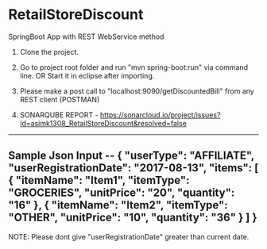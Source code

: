 # RetailStoreDiscount

SpringBoot App with REST WebService method

1. Clone the project.
2. Go to project root folder and run "mvn spring-boot:run" via command line.
                    OR
   Start it in eclipse after importing.

3. Please make a post call to "localhost:9090/getDiscountedBill" from any REST client (POSTMAN)

4. SONARQUBE REPORT - https://sonarcloud.io/project/issues?id=asimk1308_RetailStoreDiscount&resolved=false

---------------------------------------
Sample Json Input --
{
   "userType": "AFFILIATE",
   "userRegistrationDate": "2017-08-13",
   "items": [
      {
         "itemName": "Item1",
         "itemType": "GROCERIES",
         "unitPrice": "20",
         "quantity": "16"
      },
      {
         "itemName": "Item2",
         "itemType": "OTHER",
         "unitPrice": "10",
         "quantity": "36"
      }
   ]
}
----------------------------------------

NOTE: Please dont give "userRegistrationDate" greater than current date.
